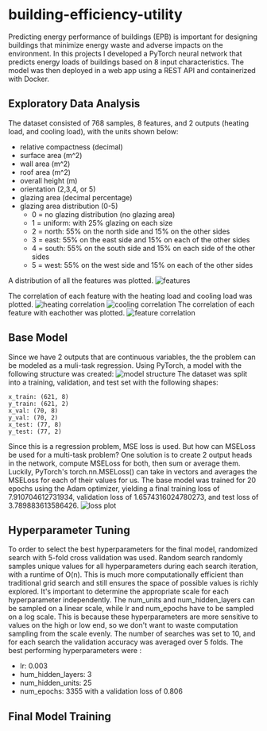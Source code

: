 # building-efficiency-utility

Predicting energy performance of buildings (EPB) is important for designing buildings that minimize energy waste and adverse impacts on the environment.
In this projects I developed a PyTorch neural network that predicts energy loads of buildings based on 8 input characteristics. The model was then deployed in a web app using a REST API and containerized with Docker. 

## Exploratory Data Analysis
The dataset consisted of 768 samples, 8 features, and 2 outputs (heating load, and cooling load), with the units shown below:
* relative compactness (decimal) 
* surface area (m^2)
* wall area (m^2)
* roof area (m^2)
* overall height (m)
* orientation (2,3,4, or 5)
* glazing area (decimal percentage)
* glazing area distribution (0-5)
  * 0 = no glazing distribution (no glazing area) 
  * 1 = uniform: with 25% glazing on each size 
  * 2 = north: 55% on the north side and 15% on the other sides 
  * 3 = east: 55% on the east side and 15% on each of the other sides 
  * 4 = south: 55% on the south side and 15% on each side of the other sides 
  * 5 = west: 55% on the west side and 15% on each of the other sides 

A distribution of all the features was plotted. 
![features](./results/features.png)

The correlation of each feature with the heating load and cooling load was plotted. 
![heating correlation](./results/heating_correlation.png)
![cooling correlation](./results/cooling_correlation.png)
The correlation of each feature with eachother was plotted. 
![feature correlation](./results/corr_plot.png)

## Base Model 
Since we have 2 outputs that are continuous variables, the the problem can be modeled as a muli-task regression. Using PyTorch, a model with the following structure
was created: 
![model structure](./results/model_structure.png)
The dataset was split into a training, validation, and test set with the following shapes: 
```
x_train: (621, 8)
y_train: (621, 2)
x_val: (70, 8)
y_val: (70, 2)
x_test: (77, 8)
y_test: (77, 2)
```
Since this is a regression problem, MSE loss is used. But how can MSELoss be used for a multi-task problem? One solution is to create 2 output heads in the network, compute MSELoss for both, then sum or average them. Luckily, PyTorch's torch.nn.MSELoss() can take in vectors and averages the MSELoss for each of their values for us. 
The base model was trained for 20 epochs using the Adam optimizer, yielding a final training loss of 7.910704612731934, validation loss of 1.6574316024780273, and test loss of 3.789883613586426. 
![loss plot](./results/loss_plot.png)

## Hyperparameter Tuning 
To order to select the best hyperparameters for the final model, randomized search with 5-fold cross validation was used. Random search randomly samples unique values for all hyperparameters during each search iteration, with a runtime of O(n). This is much more computationally efficient than traditional grid search and still ensures the space of possible values is richly explored. It's important to determine the appropriate scale for each hyperparameter independently. The num_units and num_hidden_layers can be sampled on a linear scale, while lr and num_epochs have to be sampled on a log scale. This is because these hyperparameters are more sensitive to values on the high or low end, so we don't want to waste computation sampling from the scale evenly. The number of searches was set to 10, and for each search the validation accuracy was averaged over 5 folds. The best performing hyperparameters were : 
* lr: 0.003
* hum_hidden_layers: 3
* num_hidden_units: 25
* num_epochs: 3355
with a validation loss of 0.806

## Final Model Training 




